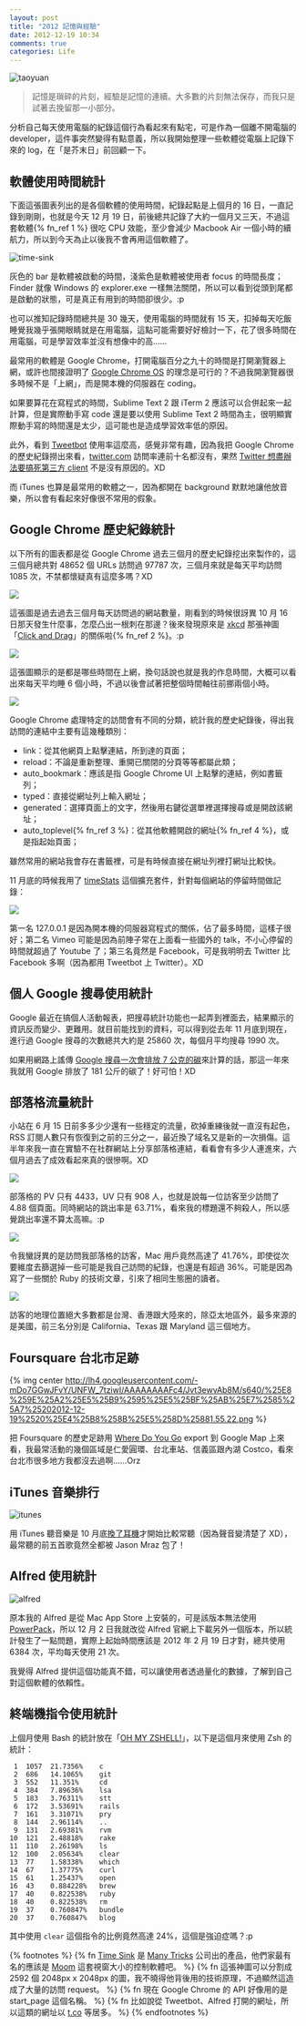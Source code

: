 ```yaml
---
layout: post
title: "2012 記憶與經驗"
date: 2012-12-19 10:34
comments: true
categories: Life
---
```

![taoyuan](http://lh6.googleusercontent.com/-gkI64YAyaWA/UNFcUPI0QxI/AAAAAAAAFdg/sNhmiaFCwfw/s690/2012-12-13%252016.36.49.jpg)

> 記憶是瑣碎的片刻，經驗是記憶的連續。大多數的片刻無法保存，而我只是試著去挽留那一小部分。

分析自己每天使用電腦的紀錄這個行為看起來有點宅，可是作為一個離不開電腦的 developer，這件事突然變得有點意義，所以我開始整理一些軟體從電腦上記錄下來的 log，在「是芥末日」前回顧一下。

## 軟體使用時間統計

下面這張圖表列出的是各個軟體的使用時間，紀錄起點是上個月的 16 日，一直記錄到剛剛，也就是今天 12 月 19 日，前後總共記錄了大約一個月又三天，不過這套軟體{% fn_ref 1 %} 很吃 CPU 效能，至少會減少 Macbook Air 一個小時的續航力，所以到今天為止以後我不會再用這個軟體了。

![time-sink](http://lh3.googleusercontent.com/-jwYmsPpQN9A/UNEhpAbh9SI/AAAAAAAAFbU/RYCd-3ia7Ik/s690/%25E8%259E%25A2%25E5%25B9%2595%25E5%25BF%25AB%25E7%2585%25A7%25202012-12-19%2520%25E4%25B8%258A%25E5%258D%25889.52.47.png)

灰色的 bar 是軟體被啟動的時間，淺紫色是軟體被使用者 focus 的時間長度；Finder 就像 Windows 的 explorer.exe 一樣無法關閉，所以可以看到從頭到尾都是啟動的狀態，可是真正有用到的時間卻很少。:p

也可以推知記錄時間總共是 30 幾天，使用電腦的時間就有 15 天，扣掉每天吃飯睡覺我幾乎張開眼睛就是在用電腦，這點可能需要好好檢討一下，花了很多時間在用電腦，可是學習效率並沒有想像中的高……

最常用的軟體是 Google Chrome，打開電腦百分之九十的時間是打開瀏覽器上網，或許也間接證明了 [Google Chrome OS][google-chrome-os] 的理念是可行的？不過我開瀏覽器很多時候不是「上網」，而是開本機的伺服器在 coding。

[google-chrome-os]: https://www.youtube.com/watch?v=0QRO3gKj3qw

如果要算花在寫程式的時間，Sublime Text 2 跟 iTerm 2 應該可以合併起來一起計算，但是實際動手寫 code 還是要以使用 Sublime Text 2 時間為主，很明顯實際動手寫的時間還是太少，這可能也是造成學習效率低的原因。

此外，看到 [Tweetbot][tweetbot] 使用率這麼高，感覺非常有趣，因為我把 Google Chrome 的歷史紀錄撈出來看，[twitter.com][twitter] 訪問率連前十名都沒有，果然 [Twitter 想盡辦法要搞死第三方 client][twitter-api-big-changes] 不是沒有原因的。XD

[tweetbot]: http://tapbots.com/software/tweetbot/
[twitter]: twitter.com
[twitter-api-big-changes]: http://mashable.com/2012/08/16/twitter-api-big-changes/

而 iTunes 也算是最常用的軟體之一，因為都開在 background 默默地讓他放音樂，所以會有看起來好像很不常用的假象。

## Google Chrome 歷史紀錄統計

以下所有的圖表都是從 Google Chrome 過去三個月的歷史紀錄挖出來製作的，這三個月總共對 48652 個 URLs 訪問過 97787 次，三個月來就是每天平均訪問 1085 次，不禁都懷疑真有這麼多嗎？XD

![](http://lh6.googleusercontent.com/-KlYqZMNihhM/UNEhnkqeDUI/AAAAAAAAFbc/PsM84spnLmk/s690/%25E8%259E%25A2%25E5%25B9%2595%25E5%25BF%25AB%25E7%2585%25A7%25202012-12-19%2520%25E4%25B8%258A%25E5%258D%258810.01.50.png)

這張圖是過去過去三個月每天訪問過的網站數量，剛看到的時候很訝異 10 月 16 日那天發生什麼事，怎麼凸出一根刺在那邊？後來發現原來是 [xkcd] 那張神圖「[Click and Drag][xkcd-click-and-drag]」的關係啦{% fn_ref 2 %}。:p

[xkcd]: http://xkcd.com/
[xkcd-click-and-drag]: http://xkcd-map.rent-a-geek.de/

![](http://lh6.googleusercontent.com/-gBtUmrdiYy4/UNEhnmiOTiI/AAAAAAAAFa8/UkIW7oQqUfc/s690/%25E8%259E%25A2%25E5%25B9%2595%25E5%25BF%25AB%25E7%2585%25A7%25202012-12-19%2520%25E4%25B8%258A%25E5%258D%258810.02.44.png)

這張圖顯示的是都是哪些時間在上網，換句話說也就是我的作息時間，大概可以看出來每天平均睡 6 個小時，不過以後會試著把整個時間軸往前挪兩個小時。

![](http://lh3.googleusercontent.com/-lTR8tvcPTtQ/UNEho16qbwI/AAAAAAAAFbM/E4zMOR4bU08/s690/%25E8%259E%25A2%25E5%25B9%2595%25E5%25BF%25AB%25E7%2585%25A7%25202012-12-19%2520%25E4%25B8%258A%25E5%258D%25889.57.10.png)

Google Chrome 處理特定的訪問會有不同的分類，統計我的歷史紀錄後，得出我訪問的連結中主要有這幾種類別：

* link：從其他網頁上點擊連結，所到達的頁面；
* reload：不論是重新整理、重開已關閉的分頁等等都屬此類；
* auto_bookmark：應該是指 Google Chrome UI 上點擊的連結，例如書籤列；
* typed：直接從網址列上輸入網址；
* generated：選擇頁面上的文字，然後用右鍵從選單裡選擇搜尋或是開啟該網址；
* auto_toplevel{% fn_ref 3 %}：從其他軟體開啟的網址{% fn_ref 4 %}，或是指起始頁面；

雖然常用的網站我會存在書籤裡，可是有時候直接在網址列裡打網址比較快。

11 月底的時候我用了 [timeStats][timestats] 這個擴充套件，針對每個網站的停留時間做記錄：

[timestats]: https://chrome.google.com/webstore/detail/timestats/ejifodhjoeeenihgfpjijjmpomaphmah

![](http://lh6.googleusercontent.com/-lzaqBUnWJLs/UNFOyfWT1_I/AAAAAAAAFck/q1df4Oy1SzM/s690/%25E8%259E%25A2%25E5%25B9%2595%25E5%25BF%25AB%25E7%2585%25A7%25202012-12-19%2520%25E4%25B8%258B%25E5%258D%25881.17.46.png)

第一名 127.0.0.1 是因為開本機的伺服器寫程式的關係，佔了最多時間，這樣子很好；第二名 Vimeo 可能是因為前陣子常在上面看一些國外的 talk，不小心停留的時間就超過了 Youtube 了；第三名竟然是 Facebook，可是我明明去 Twitter 比 Facebook 多啊（因為都用 Tweetbot 上 Twitter）。XD

## 個人 Google 搜尋使用統計

Google 最近在搞個人活動報表，把搜尋統計功能也一起弄到裡面去，結果顯示的資訊反而變少、更難用。就目前能找到的資料，可以得到從去年 11 月底到現在，進行過 Google 搜尋的次數總共大約是 25860 次，每個月平均搜尋 1990 次。

如果用網路上謠傳 [Google 搜尋一次會排放 7 公克的碳][google-search-carbon]來計算的話，那這一年來我就用 Google 排放了 181 公斤的碳了！好可怕！XD

[google-search-carbon]: http://news.cnet.com/8301-11128_3-10140142-54.html

## 部落格流量統計

小站在 6 月 15 日前多多少少還有一些穩定的流量，砍掉重練後就一直沒有起色，RSS 訂閱人數只有恢復到之前的三分之一，最近換了域名又是新的一次損傷。這半年來我一直在實驗不在社群網站上分享部落格連結，看看會有多少人連進來，六個月過去了成效看起來真的很慘啊。XD

![](http://lh3.googleusercontent.com/-VlR3vwfk2ME/UNFk1tYftEI/AAAAAAAAFeI/Ppa8tkNHKCc/s690/%25E8%259E%25A2%25E5%25B9%2595%25E5%25BF%25AB%25E7%2585%25A7%25202012-12-19%2520%25E4%25B8%258B%25E5%258D%25882.53.53.png)

部落格的 PV 只有 4433，UV 只有 908 人，也就是說每一位訪客至少訪問了 4.88 個頁面。同時網站的跳出率是 63.71%，看來我的標題還不夠殺人，所以感覺跳出率還不算太高嘛。:p

![](http://lh6.googleusercontent.com/-8CznJnn7Oug/UNFpcuSmmOI/AAAAAAAAFec/LoXKL3e5_ic/s690/%25E8%259E%25A2%25E5%25B9%2595%25E5%25BF%25AB%25E7%2585%25A7%25202012-12-19%2520%25E4%25B8%258B%25E5%258D%25883.14.35.png)

令我蠻訝異的是訪問我部落格的訪客，Mac 用戶竟然高達了 41.76%，即使從次要維度去篩選掉一些可能是我自己訪問的紀錄，也還是有超過 36%。可能是因為寫了一些關於 Ruby 的技術文章，引來了相同生態圈的讀者。

![](http://lh6.googleusercontent.com/-QgTIODhkcLg/UNFr_M0YFqI/AAAAAAAAFew/l5r1xG1-1N0/s690/%25E8%259E%25A2%25E5%25B9%2595%25E5%25BF%25AB%25E7%2585%25A7%25202012-12-19%2520%25E4%25B8%258B%25E5%258D%25883.25.24.png)

訪客的地理位置絕大多數都是台灣、香港跟大陸來的，除亞太地區外，最多來源的是美國，前三名分別是 California、Texas 跟 Maryland 這三個地方。

## Foursquare 台北市足跡

{% img center http://lh4.googleusercontent.com/-mDo7GGwJFvY/UNFW_7tziwI/AAAAAAAAFc4/Jvt3ewvAb8M/s640/%25E8%259E%25A2%25E5%25B9%2595%25E5%25BF%25AB%25E7%2585%25A7%25202012-12-19%2520%25E4%25B8%258B%25E5%258D%25881.55.22.png %}

把 Foursquare 的歷史足跡用 [Where Do You Go][wheredoyougo] export 到 Google Map 上來看，我最常活動的幾個區域是仁愛圓環、台北車站、信義區跟內湖 Costco，看來台北市很多地方我都沒去過啊……Orz

[wheredoyougo]: http://www.wheredoyougo.net/

## iTunes 音樂排行

![itunes](http://lh4.googleusercontent.com/-_utNzfVzeok/UNFatFCONxI/AAAAAAAAFdM/frv12MhD2hw/s690/%25E8%259E%25A2%25E5%25B9%2595%25E5%25BF%25AB%25E7%2585%25A7%25202012-12-19%2520%25E4%25B8%258B%25E5%258D%25882.11.26.png)

用 iTunes 聽音樂是 10 月底[換了耳機][earpods]才開始比較常聽（因為聲音變清楚了 XD），最常聽的前五首歌竟然全都被 Jason Mraz 包了！

[earpods]: http://photos.chh.tw/post/34282965017/earpods

## Alfred 使用統計

![alfred](http://lh5.googleusercontent.com/-UFsv7dnYrng/UNFdzzAAC4I/AAAAAAAAFd0/27E1jUnFzOo/s690/%25E8%259E%25A2%25E5%25B9%2595%25E5%25BF%25AB%25E7%2585%25A7%25202012-12-19%2520%25E4%25B8%258B%25E5%258D%25882.24.59.png)

原本我的 Alfred 是從 Mac App Store 上安裝的，可是該版本無法使用 [PowerPack][powerpack]，所以 12 月 2 日我就改從 Alfred 官網上下載另外一個版本，所以統計發生了一點問題，實際上起始時間應該是 2012 年 2 月 19 日才對，總共使用 6384 次，平均每天使用 21 次。

[powerpack]: http://www.alfredapp.com/powerpack/

我覺得 Alfred 提供這個功能真不錯，可以讓使用者透過量化的數據，了解到自己對這個軟體的依賴性。

## 終端機指令使用統計

上個月使用 Bash 的統計放在「[OH MY ZSHELL!][oh-my-zsh]」，以下是這個月來使用 Zsh 的統計：

[oh-my-zsh]: /posts/oh-my-zsh/

```
 1  1057  21.7356%    c
 2  686   14.1065%    git
 3  552   11.351%     cd
 4  384   7.89636%    lsa
 5  183   3.76311%    stt
 6  172   3.53691%    rails
 7  161   3.31071%    pry
 8  144   2.96114%    ..
 9  131   2.69381%    rvm
10  121   2.48818%    rake
11  110   2.26198%    ls
12  100   2.05634%    clear
13  77    1.58338%    which
14  67    1.37775%    curl
15  61    1.25437%    open
16  43    0.884228%   brew
17  40    0.822538%   ruby
18  40    0.822538%   rm
19  37    0.760847%   bundle
20  37    0.760847%   blog
```

其中使用 `clear` 這個指令的比例竟然高達 24%，這個是強迫症嗎？:p

{% footnotes %}
{% fn <a href="http://manytricks.com/timesink/" alt="time-sink" target="_blank">Time Sink</a> 是 <a href="http://manytricks.com/" alt="many-tricks" target="_blank">Many Tricks</a> 公司出的產品，他們家最有名的應該是 <a href="http://manytricks.com/moom/" alt="moom" target="_blank">Moom</a> 這套視窗大小的控制軟體吧。 %}
{% fn 這張神圖可以分割成 2592 個 2048px x 2048px 的圖，我不曉得他背後用的技術原理，不過顯然這造成了大量的訪問 request。 %}
{% fn 現在 Google Chrome 的 API 好像用的是 start_page 這個名稱。 %}
{% fn 比如說從 Tweetbot、Alfred 打開的網址，所以這類的網址以 <a href="http://t.co/" alt="t-co" target="_blank">t.co</a> 等居多。 %}
{% endfootnotes %}